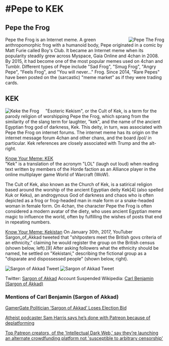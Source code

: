 # #Pepe to KEK
## Pepe the Frog
<img src="https://media.discordapp.net/attachments/653819043693985803/661008340230602773/200px-Feels_good_man.png?width=200&height=217" style="float:right;margin-left:20px" alt="Pepe The Frog">Pepe the Frog is an Internet meme. A green anthropomorphic frog with a humanoid body, Pepe originated in a comic by Matt Furie called Boy's Club. It became an Internet meme when its popularity steadily grew across Myspace, Gaia Online and 4chan in 2008. By 2015, it had become one of the most popular memes used on 4chan and Tumblr. Different types of Pepe include "Sad Frog", "Smug Frog", "Angry Pepe", "Feels Frog", and "You will never..." Frog. Since 2014, "Rare Pepes" have been posted on the (sarcastic) "meme market" as if they were trading cards.

## KEK
<img src="https://media.discordapp.net/attachments/653819043693985803/661009098510434304/unknown.png?width=200&height=161" style="float:left; margin-right:20px" alt="Keke the Frog"> "Esoteric Kekism", or the Cult of Kek, is a term for the parody religion of worshipping Pepe the Frog, which sprang from the similarity of the slang term for laughter, "kek", and the name of the ancient Egyptian frog god of darkness, Kek. This deity, in turn, was associated with Pepe the Frog on internet forums. The internet meme has its origin on the internet message forum 4chan and other chans, and the board /pol/ in particular. Kek references are closely associated with Trump and the alt-right.

[Know Your Meme: KEK](https://knowyourmeme.com/memes/kek)  
"Kek" is a translation of the acronym "LOL" (laugh out loud) when reading text written by members of the Horde faction as an Alliance player in the online multiplayer game World of Warcraft (WoW).

The Cult of Kek, also known as the Church of Kek, is a satirical religion based around the worship of the ancient Egyptian deity Kek[4] (also spelled Kuk or Keku), an androgynous God of darkness and chaos who is often depicted as a frog or frog-headed man in male form or a snake-headed woman in female form. On 4chan, the character Pepe the Frog is often considered a modern avatar of the diety, who uses ancient Egyptian meme magic to influence the world, often by fulfilling the wishes of posts that end in repeating numbers.

[Know Your Meme: Kekistan](https://knowyourmeme.com/memes/kekistan)
On January 30th, 2017, YouTuber Sargon_of_Akkad tweeted that "shitposters meet the British govs criteria of an ethnicity," claiming he would register the group on the British census (shown below, left).[9] After asking followers what the ethnicity should be named, he settled on "Kekistani," describing the fictional group as a "disparate and dispossessed people" (shown below, right).

![Sargon of Akkad Tweet](https://media.discordapp.net/attachments/653819043693985803/661013671555891201/65c.png?width=400&height=209)
![Sargon of Akkad Tweet](https://media.discordapp.net/attachments/653819043693985803/661013844013088778/e6b.png?width=400&height=249)

Twitter: [Sargon of Akkad](https://twitter.com/Sargon_of_Akkad) Account Suspended
Wikipedia: [Carl Benjamin (Sargon of Akkad)](https://en.wikipedia.org/wiki/Carl_Benjamin)

### Mentions of Carl Benjamin (Sargon of Akkad)
[GamerGate Politician ‘Sargon of Akkad’ Loses Election Bid](https://www.vice.com/en_us/article/597wpq/gamergate-politician-sargon-of-akkad-loses-election-bid)

[Atheist podcaster Sam Harris says he’s done with Patreon because of deplatforming](https://www.fastcompany.com/90283289/atheist-podcaster-sam-harris-says-hes-done-with-patreon-because-of-deplatforming)

[Top Patreon creators, of the 'Intellectual Dark Web,' say they’re launching an alternate crowdfunding platform not 'susceptible to arbitrary censorship'](https://www.lmtonline.com/technology/businessinsider/article/Top-Patreon-creators-of-the-Intellectual-Dark-13473632.php)
